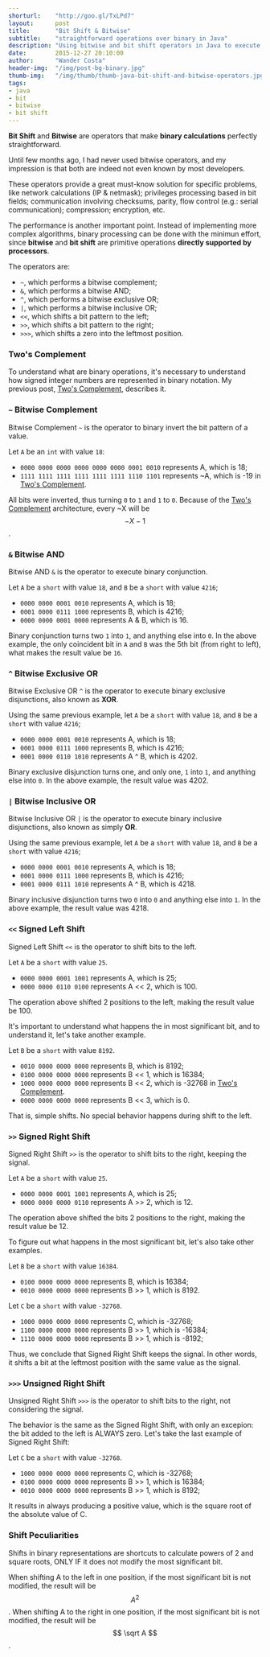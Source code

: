 ```yaml
---
shorturl:    "http://goo.gl/TxLPd7"
layout:      post
title:       "Bit Shift & Bitwise"
subtitle:    "straightforward operations over binary in Java"
description: "Using bitwise and bit shift operators in Java to execute straightforward binary calculations."
date:        2015-12-27 20:10:00
author:      "Wander Costa"
header-img:  "/img/post-bg-binary.jpg"
thumb-img:   "/img/thumb/thumb-java-bit-shift-and-bitwise-operators.jpg"
tags:
- java
- bit
- bitwise
- bit shift
---
```


**Bit Shift** and **Bitwise** are operators that make **binary calculations** perfectly straightforward.

Until few months ago, I had never used bitwise operators, and my impression is that both are indeed not even known by most developers.

These operators provide a great must-know solution for specific problems, like network calculations (IP & netmask); privileges processing based in bit fields; communication involving checksums, parity, flow control (e.g.: serial communication); compression; encryption, etc.

The performance is another important point. Instead of implementing more complex algorithms, binary processing can be done with the minimun effort, since **bitwise** and **bit shift** are primitive operations **directly supported by processors**.

The operators are:

* `~`, which performs a bitwise complement;
* `&`, which performs a bitwise AND;
* `^`, which performs a bitwise exclusive OR;
* `|`, which performs a bitwise inclusive OR;
* `<<`, which shifts a bit pattern to the left;
* `>>`, which shifts a bit pattern to the right;
* `>>>`, which shifts a zero into the leftmost position.

### Two's Complement

To understand what are binary operations, it's necessary to understand how signed integer numbers are represented in binary notation. My previous post, [Two's Complement][twos-complement], describes it.

### `~` Bitwise Complement

Bitwise Complement `~` is the operator to binary invert the bit pattern of a value.

Let `A` be an `int` with value `18`:

* `0000 0000 0000 0000 0000 0000 0001 0010` represents A, which is 18;
* `1111 1111 1111 1111 1111 1111 1110 1101` represents ~A, which is -19 in [Two's Complement][twos-complement].

All bits were inverted, thus turning `0` to `1` and `1` to `0`. Because of the [Two's Complement][twos-complement] architecture, every ~X will be $$-X - 1$$.

### `&` Bitwise AND

Bitwise AND `&` is the operator to execute binary conjunction.

Let `A` be a `short` with value `18`, and `B` be a `short` with value `4216`;

* `0000 0000 0001 0010` represents A, which is 18;
* `0001 0000 0111 1000` represents B, which is 4216;
* `0000 0000 0001 0000` represents A & B, which is 16.

Binary conjunction turns two `1` into `1`, and anything else into `0`. In the above example, the only coincident bit in `A` and `B` was the 5th bit (from right to left), what makes the result value be `16`.

### `^` Bitwise Exclusive OR

Bitwise Exclusive OR `^` is the operator to execute binary exclusive disjunctions, also known as **XOR**.

Using the same previous example, let `A` be a `short` with value `18`, and `B` be a `short` with value `4216`;

* `0000 0000 0001 0010` represents A, which is 18;
* `0001 0000 0111 1000` represents B, which is 4216;
* `0001 0000 0110 1010` represents A ^ B, which is 4202.

Binary exclusive disjunction turns one, and only one, `1` into `1`, and anything else into `0`. In the above example, the result value was 4202.

### `|` Bitwise Inclusive OR

Bitwise Inclusive OR `|` is the operator to execute binary inclusive disjunctions, also known as simply **OR**.

Using the same previous example, let `A` be a `short` with value `18`, and `B` be a `short` with value `4216`;

* `0000 0000 0001 0010` represents A, which is 18;
* `0001 0000 0111 1000` represents B, which is 4216;
* `0001 0000 0111 1010` represents A ^ B, which is 4218.

Binary inclusive disjunction turns two `0` into `0` and anything else into `1`. In the above example, the result value was 4218.

### `<<` Signed Left Shift

Signed Left Shift `<<` is the operator to shift bits to the left.

Let `A` be a `short` with value `25`.

* `0000 0000 0001 1001` represents A, which is 25;
* `0000 0000 0110 0100` represents A << 2, which is 100.

The operation above shifted 2 positions to the left, making the result value be 100.

It's important to understand what happens the in most significant bit, and to understand it, let's take another example.

Let `B` be a `short` with value `8192`.

* `0010 0000 0000 0000` represents B, which is 8192;
* `0100 0000 0000 0000` represents B << 1, which is 16384;
* `1000 0000 0000 0000` represents B << 2, which is -32768 in [Two's Complement][twos-complement].
* `0000 0000 0000 0000` represents B << 3, which is 0.

That is, simple shifts. No special behavior happens during shift to the left.

### `>>` Signed Right Shift

Signed Right Shift `>>` is the operator to shift bits to the right, keeping the signal.

Let `A` be a `short` with value `25`.

* `0000 0000 0001 1001` represents A, which is 25;
* `0000 0000 0000 0110` represents A >> 2, which is 12.

The operation above shifted the bits 2 positions to the right, making the result value be 12.

To figure out what happens in the most significant bit, let's also take other examples.

Let `B` be a `short` with value `16384`.

* `0100 0000 0000 0000` represents B, which is 16384;
* `0010 0000 0000 0000` represents B >> 1, which is 8192.

Let `C` be a `short` with value `-32768`.

* `1000 0000 0000 0000` represents C, which is -32768;
* `1100 0000 0000 0000` represents B >> 1, which is -16384;
* `1110 0000 0000 0000` represents B >> 1, which is -8192;

Thus, we conclude that Signed Right Shift keeps the signal. In other words, it shifts a bit at the leftmost position with the same value as the signal.

### `>>>` Unsigned Right Shift

Unsigned Right Shift `>>>` is the operator to shift bits to the right, not considering the signal.

The behavior is the same as the Signed Right Shift, with only an excepion: the bit added to the left is ALWAYS zero. Let's take the last example of Signed Right Shift:

Let `C` be a `short` with value `-32768`.

* `1000 0000 0000 0000` represents C, which is -32768;
* `0100 0000 0000 0000` represents B >> 1, which is 16384;
* `0010 0000 0000 0000` represents B >> 1, which is 8192;

It results in always producing a positive value, which is the square root of the absolute value of C.

### Shift Peculiarities

Shifts in binary representations are shortcuts to calculate powers of 2 and square roots, ONLY IF it does not modify the most significant bit.

When shifting A to the left in one position, if the most significant bit is not modified, the result will be $$ A^2 $$. When shifting A to the right in one position, if the most significant bit is not modified, the result will be $$ \sqrt A $$.


[twos-complement]: http://www.wandercosta.com/twos-complement
[unix-permissions]: https://en.wikipedia.org/wiki/File_system_permissions
